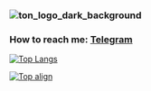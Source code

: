 ### ![ton_logo_dark_background](https://user-images.githubusercontent.com/42098239/201576868-7c0cea9a-a9ca-452c-ac18-b6cd30ceff0c.svg)

### How to reach me: [Telegram](https://t.me/delovoyslava)

[![Top Langs](https://github-readme-stats.vercel.app/api/top-langs/?username=delovoyhomie)](https://github.com/anuraghazra/github-readme-stats) 

[![Top align](https://github-readme-streak-stats.herokuapp.com/?user=delovoyhomie&)](https://github.com/anuraghazra/github-readme-stats) 
